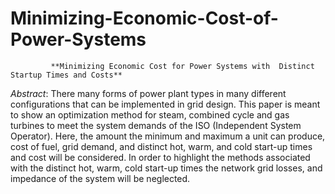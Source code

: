 # Minimizing-Economic-Cost-of-Power-Systems
             **Minimizing Economic Cost for Power Systems with  Distinct Startup Times and Costs**

*Abstract*: There many forms of power plant types in many different configurations that can be implemented in 
grid design. This paper is meant to show an optimization method for steam, combined cycle and gas 
turbines to meet the system demands of the ISO (Independent System Operator). Here, the amount the 
minimum and maximum a unit can produce, cost of fuel, grid demand, and distinct hot, warm, and cold 
start-up times and cost will be considered. In order to highlight the methods associated with the distinct 
hot, warm, cold start-up times the network grid losses, and impedance of the system will be neglected. 
